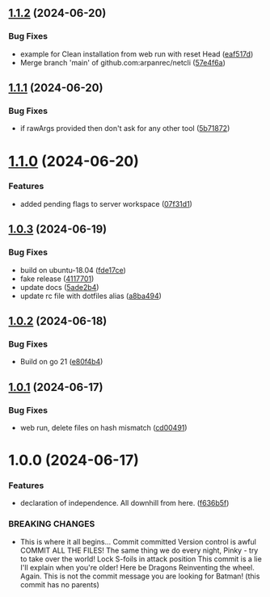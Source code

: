 ## [1.1.2](https://github.com/arpanrec/netcli/compare/1.1.1...1.1.2) (2024-06-20)


### Bug Fixes

* example for Clean installation from web run with reset Head ([eaf517d](https://github.com/arpanrec/netcli/commit/eaf517d6009b2d8b7e58d5187b71d4fc6e76a86a))
* Merge branch 'main' of github.com:arpanrec/netcli ([57e4f6a](https://github.com/arpanrec/netcli/commit/57e4f6ad2a6725197cb7c2ef8f398f3b317f4d3a))

## [1.1.1](https://github.com/arpanrec/netcli/compare/1.1.0...1.1.1) (2024-06-20)


### Bug Fixes

* if rawArgs provided then don't ask for any other tool ([5b71872](https://github.com/arpanrec/netcli/commit/5b7187257b35ceaf3de6d2523fcef2bdf3b0bbc1))

# [1.1.0](https://github.com/arpanrec/netcli/compare/1.0.3...1.1.0) (2024-06-20)


### Features

* added pending flags to server workspace ([07f31d1](https://github.com/arpanrec/netcli/commit/07f31d12fb426a5051a710c3e05befb092df3a3c))

## [1.0.3](https://github.com/arpanrec/netcli/compare/1.0.2...1.0.3) (2024-06-19)


### Bug Fixes

* build on ubuntu-18.04 ([fde17ce](https://github.com/arpanrec/netcli/commit/fde17ceba758dfbfa01230ac8b0ff80d2b05de2c))
* fake release ([4117701](https://github.com/arpanrec/netcli/commit/4117701f391edaf20d5264fe5e2a49555d113990))
* update docs ([5ade2b4](https://github.com/arpanrec/netcli/commit/5ade2b42c8b2a1219106195c4e5f9dcc5001361b))
* update rc file with dotfiles alias ([a8ba494](https://github.com/arpanrec/netcli/commit/a8ba4944eb1f0c7392f72b27dea01910e07da9c6))

## [1.0.2](https://github.com/arpanrec/netcli/compare/1.0.1...1.0.2) (2024-06-18)


### Bug Fixes

* Build on go 21 ([e80f4b4](https://github.com/arpanrec/netcli/commit/e80f4b4bad62872be105b1008abbad55b61b0656))

## [1.0.1](https://github.com/arpanrec/netcli/compare/1.0.0...1.0.1) (2024-06-17)


### Bug Fixes

* web run, delete files on hash mismatch ([cd00491](https://github.com/arpanrec/netcli/commit/cd0049100a8122f42359e6b645afc05790d6b834))

# 1.0.0 (2024-06-17)


### Features

* declaration of independence. All downhill from here. ([f636b5f](https://github.com/arpanrec/netcli/commit/f636b5fac5d900d8bb2006b9c3ed9a54527979ff))


### BREAKING CHANGES

* This is where it all begins...
Commit committed
Version control is awful
COMMIT ALL THE FILES!
The same thing we do every night, Pinky - try to take over the world!
Lock S-foils in attack position
This commit is a lie
I'll explain when you're older!
Here be Dragons
Reinventing the wheel. Again.
This is not the commit message you are looking for
Batman! (this commit has no parents)
